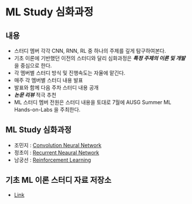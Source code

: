 # ML Study 심화과정

## 내용
- 스터디 멤버 각각 CNN, RNN, RL 중 하나의 주제를 깊게 탐구하여본다.
- 기초 이론에 기반했던 이전의 스터디와 달리 심화과정은 ***특정 주제의 이론 및 개발*** 을 중심으로 한다.
- 각 멤버별 스터디 방식 및 진행속도는 자율에 맡긴다.
- 매주 각 멤버별 스터디 내용 발표
- 발표와 함께 다음 주차 스터디 내용 공개
- ***논문 리뷰*** 적극 추천
- ML 스터디 멤버 전원은 스터디 내용을 토대로 7월에 AUSG Summer ML Hands-on-Labs 을 주최한다.

## ML Study 심화과정
- 조민지 : [Convolution Neural Network](./Minji)
- 정초이 : [Recurrent Neaural Network](./Choyi)
- 남궁선 : [Reinforcement Learning](./Seon)

## 기초 ML 이론 스터디 자료 저장소
- [Link](https://github.com/AUSG/AUSG_Study/tree/master/ML)
